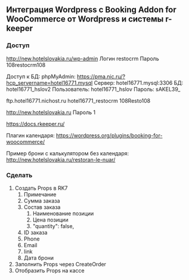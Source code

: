 ## Интеграция Wordpress c Booking Addon for WooCommerce от Wordpress и системы r-keeper

### Доступ

http://new.hotelslovakia.ru/wp-admin
Логин restocrm
Пароль 108restocrm108


Доступ к БД:
phpMyAdmin: https://pma.nic.ru/?hcp_servername=hotel16771.mysql
Сервер: hotel16771.mysql:3306
БД: hotel16771_hslov2
Пользователь: hotel16771_hslov
Пароль: sAKEL39_


ftp.hotel16771.nichost.ru
hotel16771_restocrm
108Resto108


http://new.hotelslovakia.ru
Пароль 1


https://docs.rkeeper.ru/


Плагин календаря:
https://wordpress.org/plugins/booking-for-woocommerce/


Пример брони с калькулятором без календаря:
http://new.hotelslovakia.ru/restoran-le-nuar/

### Сделать
1. Создать Props в RK7
   1. Примечание
   2. Сумма заказа
   3. Состав заказа
      1. Наименование позиции
      2. Цена позиции
      3. "quantity": false,
   4. ID заказа
   5. Phone
   6. Email
   7. link
   8. Дата брони
2. Заполнить Props через CreateOrder
3. Отобразить Props на кассе